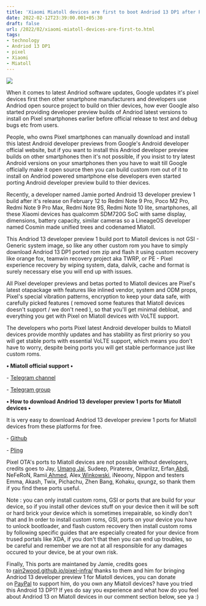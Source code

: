 ```yaml
---
title: 'Xiaomi Miatoll devices are first to boot Andriod 13 DP1 after Pixel.'
date: 2022-02-12T23:39:00.001+05:30
draft: false
url: /2022/02/xiaomi-miatoll-devices-are-first-to.html
tags: 
- technology
- Andriod 13 DP1
- pixel
- Xiaomi
- Miatoll
---
```


[![](https://lh3.googleusercontent.com/-wW8bcON_mF0/Ygf14k86ohI/AAAAAAAAJG4/922Nt1gkPJQbW-Wet-zrv9ISAvxg_SpigCNcBGAsYHQ/s1600/1644688846206727-0.png)](https://lh3.googleusercontent.com/-wW8bcON_mF0/Ygf14k86ohI/AAAAAAAAJG4/922Nt1gkPJQbW-Wet-zrv9ISAvxg_SpigCNcBGAsYHQ/s1600/1644688846206727-0.png)

  

  

  

When it comes to latest Andriod software updates, Google updates it's pixel devices first then other smartphone manufacturers and developers use Andriod open source project to build on thier devices, how ever Google also started providing developer preview builds of Andriod latest versions to install on Pixel smartphones earlier before official release to test and debug bugs etc from users.

  

People, who owns Pixel smartphones can manually download and install this latest Android developer previews from Google's Android developer official website, but if you want to install this Andriod developer preview builds on other smartphones then it's not possible, if you insist to try latest Android versions on your smartphones then you have to wait till Google officially make it open source then you can build custom rom out of it to install on Andriod powered smartphone else developers even started porting Android developer preview build to thier devices.

  

Recently, a developer named Jamie ported Android 13 developer preview 1 build after it's release on February 12 to Redmi Note 9 Pro, Poco M2 Pro, Redmi Note 9 Pro Max, Redmi Note 9S, Redmi Note 10 lite, smartphones, all these Xiaomi devices has qualcomm SDM720G SoC with same display, dimensions, battery capacity, similar cameras so a LineageOS developer named Cosmin made unified trees and codenamed Miatoll.

  

This Andriod 13 developer preview 1 build port to Miatoll devices is not GSI - Generic system image, so like any other custom rom you have to simply download Andriod 13 DP1 ported rom zip and flash it using custom recovery like orange fox, teamwin recovery project aka TWRP, or PE - Pixel experience recovery by wiping system, data, dalvik, cache and format is surely necessary else you will end up with issues.

  

All Pixel developer previews and betas ported to Miatoll devices are Pixel's latest otapackage with features like inlined vendor, system and ODM props, Pixel's special vibration patterns, encryption to keep your data safe, with carefully picked features ( removed some features that Miatoll devices doesn't support / we don't need ), so that you'll get minimal debloat,  and everything you get with Pixel on Miatoll devices with VoLTE support.

  

The developers who ports Pixel latest Android developer builds to Miatoll devices provide monthly updates and has stability as first prioriry so you will get stable ports with essential VoLTE support, which means you don't have to worry, despite being ports you will get stable performance just like custom roms.

  

**• Miatoll official support •**

\- [Telegram channel](https://t.me/miatoll)

\- [Telegram group](https://t.me/MiatollOfficial)

  

**• How to download Andriod 13 developer preview 1 ports for Miatoll devices •**

It is very easy to download Andriod 13 developer preview 1 ports for Miatoll devices from these platforms for free.

  

\- [Github](https://rain2wood.github.io/pixel-infra/docs/notes/miatoll/latest)

\- [Pling](https://www.pling.com/p/1512845/)

  

Pixel OTA's ports to Miatoll devices are not possible without developers, credits goes to Jay, [Umang Jai](https://t.me/umang_jain), Sudeep, Piraterex, Omarilzz, Erfan[ Abdi](https://t.me/erfanoabdi), NeFeRoN, Ramii[ Ahmed](https://t.me/ramisky), Alex[ Winkowski](https://t.me/dereference), iNeoony, Nippon and testers Emma, Akash, Twix, Pichachu, Zhen Bang, Kohaku, qxungz, so thank them if you find these ports useful.

  

Note : you can only install custom roms, GSI or ports that are build for your device, so if you install other devices stuff on your device then it will be soft or hard brick your device which is sometimes irrepairable, so kindly don't that and In order to install custom roms, GSI, ports on your device you have to unlock bootloader, and flash custom recovery then install custom roms by following specific guides that are especially created for your device from trused portals like XDA, if you don't that then you can end up troubles, so be careful and remember we are not at all responsible for any damages occured to your device, be at your own risk.

  

Finally, This ports are maintaned by Jamie, credits goes to [rain2wood.github.io/pixel-infra/](https://www.rain2wood.github.io/pixel-infra/) thanks to them and him for bringing Andriod 13 developer preview 1 for Miatoll devices, you can donate on [PayPal](https://paypal.me/JamieHoSzeYui/) to support him, do you own any Miatoll devices? have you tried this Android 13 DP1? If yes do say you experience and what how do you feel about Andriod 13 on Miatoll devices in our comment section below, see ya :)